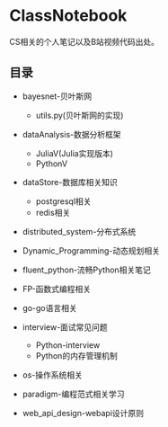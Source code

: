 # ClassNotebook
CS相关的个人笔记以及B站视频代码出处。



## 目录

* bayesnet-贝叶斯网
  * utils.py(贝叶斯网的实现)

* dataAnalysis-数据分析框架
  * JuliaV(Julia实现版本)
  * PythonV
* dataStore-数据库相关知识
  * postgresql相关
  * redis相关
* distributed_system-分布式系统
* Dynamic_Programming-动态规划相关
* fluent_python-流畅Python相关笔记
* FP-函数式编程相关
* go-go语言相关
* interview-面试常见问题
  * Python-interview
  * Python的内存管理机制
* os-操作系统相关
* paradigm-编程范式相关学习
* web_api_design-webapi设计原则



